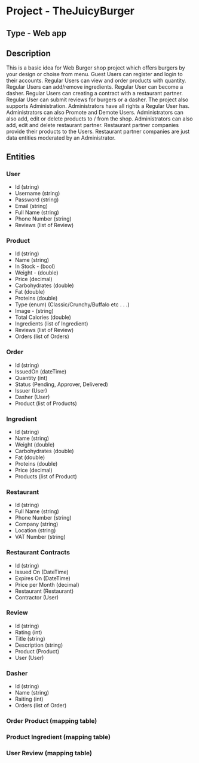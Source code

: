# Project - TheJuicyBurger

## Type - Web app

## Description

This is a basic idea for Web Burger shop project which 
offers burgers by your design or choise from menu. Guest Users can register
and login to their accounts.
Regular Users can view and order products with quantity.
Regular Users can add/remove ingredients.
Regular User can become a dasher.
Regular Users can creating a contract with a restaurant partner.
Regular User can submit reviews for burgers or a dasher.
The project also supports Administration. 
Administrators have all rights a Regular User has.
Administrators can also Promote and Demote Users.
Administrators can also add, edit or delete products to / from the shop. 
Administrators can also add, edit and delete restaurant partner.
Restaurant partner companies provide their products to the Users.
Restaurant partner companies are just data entities moderated by an Administrator.

## Entities

### User
  - Id (string)
  - Username (string)
  - Password (string)
  - Email (string)
  - Full Name (string)
  - Phone Number (string)
  - Reviews (list of Review)
### Product
  - Id (string)
  - Name (string)
  - In Stock - (bool)
  - Weight - (double)
  - Price (decimal)
  - Carbohydrates (double)
  - Fat (double)
  - Proteins (double)
  - Type (enum) (Classic/Crunchy/Buffalo etc . . .)
  - Image - (string)
  - Total Calories (double)
  - Ingredients (list of Ingredient)
  - Reviews (list of Review)
  - Orders (list of Orders)
### Order
  - Id (string)
  - IssuedOn (dateTime)
  - Quantity (int)
  - Status (Pending, Approver, Delivered)
  - Issuer (User)
  - Dasher (User)
  - Product (list of Products)
 ### Ingredient
  - Id (string)
  - Name (string)
  - Weight (double)
  - Carbohydrates (double)
  - Fat (double)
  - Proteins (double)
  - Price (decimal)
  - Products (list of Product)
### Restaurant
  - Id (string)
  - Full Name (string)
  - Phone Number (string)
  - Company (string)
  - Location (string)
  - VAT Number (string)
### Restaurant Contracts
 - Id (string)
 - Issued On (DateTime)
 - Expires On (DateTime)
 - Price per Month (decimal)
 - Restaurant (Restaurant)
 - Contractor (User)
### Review
 - Id (string)
 - Rating (int)
 - Title (string)
 - Description (string)
 - Product (Product)
 - User (User)
### Dasher
 - Id (string)
 - Name (string)
 - Raiting (int)
 - Orders (list of Order)
### Order Product (mapping table)
### Product Ingredient (mapping table)
### User Review (mapping table)
